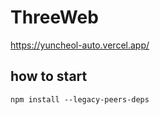 # ThreeWeb
https://yuncheol-auto.vercel.app/

## how to start ##
``` npm install --legacy-peers-deps ```

